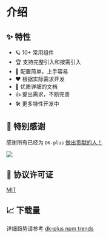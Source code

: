 # 介绍

## ✨ 特性

- 🪐 10+ 常用组件
- 🏆 支持完整引入和按需引入
- 🤟 配置简单，上手容易
- ❤️ 根据实际需求开发
- 📃 优质详细的文档
- 👍 提出需求，不断完善
- 🛠 更多特性开发中

## 💌 特别感谢

感谢所有已经为 `DK-plus` [做出贡献的人！](https://github.com/dk-plus-ui/dk-ui/graphs/contributors)

<a href="https://github.com/dk-plus-ui/dk-ui/graphs/contributors">
  <img src="https://contrib.rocks/image?repo=dk-plus-ui/dk-ui" />
</a>

## 📃 协议许可证

[MIT](https://github.com/dk-plus-ui/dk-ui/blob/master/LICENSE)

## 📈 下载量

<downloads />

详细趋势请参考 [dk-plus npm trends](https://npmtrends.com/dk-plus)

<script lang="ts" setup>
  import downloads from './components/downloads.vue'
</script>
